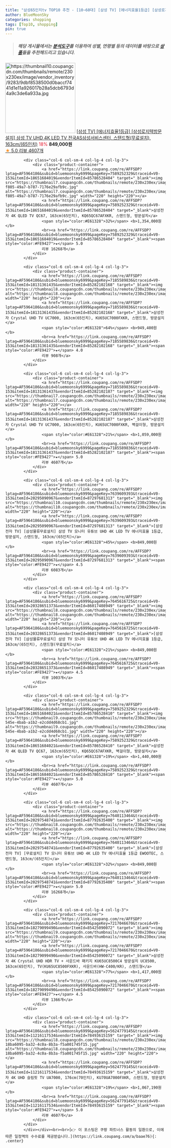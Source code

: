 ```yaml
---
title: "삼성65인치tv TOP10 추천 - [10~60대] [삼성 TV] [에너지효율1등급] [삼성로지텍방문설치] 삼성 TV UHD 4K LED TV 전국AS삼성서비스센터, 스탠드형("
author: BlueMoonSky
categories: shopping
tags: [Top10, shopping]
pin: true
---
```


> ##### 해당 게시물에서는 [**분석도구**](https://itemscout.io/)를 이용하여 **성별**, **연령별** 등의 데이터를 바탕으로 [**상품**](https://link.coupang.com/a/baae76)들을 추천해드리고 있습니다.
<div class="container"><div class="row">
            <div class="col-6 col-sm-4 col-lg-4 col-lg-3">
                <div class="product-container">
                    <a href="https://link.coupang.com/re/AFFSDP?lptag=AF5964186&subid=bluemoonsky6999&pageKey=7667084007&traceid=V0-153&itemId=20442558538&vendorItemId=87523202793" target="_blank"><img src="https://thumbnail10.coupangcdn.com/thumbnails/remote/230x230ex/image/vendor_inventory/9283/9dbf8538500d0baccf7441d1e11a926017b28a5dcb6793d4a9c3de6a933a.jpg" alt="https://thumbnail10.coupangcdn.com/thumbnails/remote/230x230ex/image/vendor_inventory/9283/9dbf8538500d0baccf7441d1e11a926017b28a5dcb6793d4a9c3de6a933a.jpg" width="220" height="220"></a>
                    <a href="https://link.coupang.com/re/AFFSDP?lptag=AF5964186&subid=bluemoonsky6999&pageKey=7667084007&traceid=V0-153&itemId=20442558538&vendorItemId=87523202793" target="_blank">[삼성 TV] [에너지효율1등급] [삼성로지텍방문설치] 삼성 TV UHD 4K LED TV 전국AS삼성서비스센터, 스탠드형(무료설치), 163cm/(65인치)</a>
                    <span style="color:#E61328">18%</span> <b>849,000원</b>
                    <br><a href="https://link.coupang.com/re/AFFSDP?lptag=AF5964186&subid=bluemoonsky6999&pageKey=7667084007&traceid=V0-153&itemId=20442558538&vendorItemId=87523202793" target="_blank"><span style="color:#FE9427">★</span> 5.0
                    리뷰 4607개</a>
                </div>
            </div>
            
            <div class="col-6 col-sm-4 col-lg-4 col-lg-3">
                <div class="product-container">
                    <a href="https://link.coupang.com/re/AFFSDP?lptag=AF5964186&subid=bluemoonsky6999&pageKey=7589252329&traceid=V0-153&itemId=18651684019&vendorItemId=85786528404" target="_blank"><img src="https://thumbnail7.coupangcdn.com/thumbnails/remote/230x230ex/image/retail/images/2023/04/26/10/3/17438ea4-f805-49a7-b787-7176e29afb9c.jpg" alt="https://thumbnail7.coupangcdn.com/thumbnails/remote/230x230ex/image/retail/images/2023/04/26/10/3/17438ea4-f805-49a7-b787-7176e29afb9c.jpg" width="220" height="220"></a>
                    <a href="https://link.coupang.com/re/AFFSDP?lptag=AF5964186&subid=bluemoonsky6999&pageKey=7589252329&traceid=V0-153&itemId=18651684019&vendorItemId=85786528404" target="_blank">삼성전자 4K QLED TV QC67, 163cm(65인치), KQ65QC67AFXKR, 스탠드형, 방문설치</a>
                    <span style="color:#E61328">32%</span> <b>1,354,000원</b>
                    <br><a href="https://link.coupang.com/re/AFFSDP?lptag=AF5964186&subid=bluemoonsky6999&pageKey=7589252329&traceid=V0-153&itemId=18651684019&vendorItemId=85786528404" target="_blank"><span style="color:#FE9427">★</span> 5.0
                    리뷰 16268개</a>
                </div>
            </div>
            
            <div class="col-6 col-sm-4 col-lg-4 col-lg-3">
                <div class="product-container">
                    <a href="https://link.coupang.com/re/AFFSDP?lptag=AF5964186&subid=bluemoonsky6999&pageKey=7185589836&traceid=V0-153&itemId=18131361435&vendorItemId=85282102168" target="_blank"><img src="https://thumbnail8.coupangcdn.com/thumbnails/remote/230x230ex/image/rs_quotation_api/wocgnrte/632ccefde7f74b0792bf8f9b57c1b497.jpg" alt="https://thumbnail8.coupangcdn.com/thumbnails/remote/230x230ex/image/rs_quotation_api/wocgnrte/632ccefde7f74b0792bf8f9b57c1b497.jpg" width="220" height="220"></a>
                    <a href="https://link.coupang.com/re/AFFSDP?lptag=AF5964186&subid=bluemoonsky6999&pageKey=7185589836&traceid=V0-153&itemId=18131361435&vendorItemId=85282102168" target="_blank">삼성전자 Crystal UHD TV UC7000, 163cm(65인치), KU65UC7000FXKR, 스탠드형, 방문설치</a>
                    <span style="color:#E61328">64%</span> <b>949,400원</b>
                    <br><a href="https://link.coupang.com/re/AFFSDP?lptag=AF5964186&subid=bluemoonsky6999&pageKey=7185589836&traceid=V0-153&itemId=18131361435&vendorItemId=85282102168" target="_blank"><span style="color:#FE9427">★</span> 4.0
                    리뷰 908개</a>
                </div>
            </div>
            
            <div class="col-6 col-sm-4 col-lg-4 col-lg-3">
                <div class="product-container">
                    <a href="https://link.coupang.com/re/AFFSDP?lptag=AF5964186&subid=bluemoonsky6999&pageKey=7185589836&traceid=V0-153&itemId=18131361437&vendorItemId=85282102187" target="_blank"><img src="https://thumbnail7.coupangcdn.com/thumbnails/remote/230x230ex/image/rs_quotation_api/vze6l3j0/0ccde9f73ab24a1a81626bff46fd7c47.jpg" alt="https://thumbnail7.coupangcdn.com/thumbnails/remote/230x230ex/image/rs_quotation_api/vze6l3j0/0ccde9f73ab24a1a81626bff46fd7c47.jpg" width="220" height="220"></a>
                    <a href="https://link.coupang.com/re/AFFSDP?lptag=AF5964186&subid=bluemoonsky6999&pageKey=7185589836&traceid=V0-153&itemId=18131361437&vendorItemId=85282102187" target="_blank">삼성전자 Crystal UHD TV UC7000, 163cm(65인치), KU65UC7000FXKR, 벽걸이형, 방문설치</a>
                    <span style="color:#E61328">21%</span> <b>1,059,000원</b>
                    <br><a href="https://link.coupang.com/re/AFFSDP?lptag=AF5964186&subid=bluemoonsky6999&pageKey=7185589836&traceid=V0-153&itemId=18131361437&vendorItemId=85282102187" target="_blank"><span style="color:#FE9427">★</span> 5.0
                    리뷰 4607개</a>
                </div>
            </div>
            
            <div class="col-6 col-sm-4 col-lg-4 col-lg-3">
                <div class="product-container">
                    <a href="https://link.coupang.com/re/AFFSDP?lptag=AF5964186&subid=bluemoonsky6999&pageKey=7639609393&traceid=V0-153&itemId=20295090967&vendorItemId=87297681313" target="_blank"><img src="https://thumbnail10.coupangcdn.com/thumbnails/remote/230x230ex/image/vendor_inventory/1f0f/cfef90e269244a1dd2c807ba94707b2052ae42d1eb54643dc70e43a31d6e.jpg" alt="https://thumbnail10.coupangcdn.com/thumbnails/remote/230x230ex/image/vendor_inventory/1f0f/cfef90e269244a1dd2c807ba94707b2052ae42d1eb54643dc70e43a31d6e.jpg" width="220" height="220"></a>
                    <a href="https://link.coupang.com/re/AFFSDP?lptag=AF5964186&subid=bluemoonsky6999&pageKey=7639609393&traceid=V0-153&itemId=20295090967&vendorItemId=87297681313" target="_blank">[삼성전자 TV] [삼성물류무료설치] 삼성 TV 모니터 유튜브 UHD 4K LED TV 에너지효율 1등급, 방문설치, 스탠드형, 163cm/(65인치)</a>
                    <span style="color:#E61328">45%</span> <b>849,000원</b>
                    <br><a href="https://link.coupang.com/re/AFFSDP?lptag=AF5964186&subid=bluemoonsky6999&pageKey=7639609393&traceid=V0-153&itemId=20295090967&vendorItemId=87297681313" target="_blank"><span style="color:#FE9427">★</span> 4.5
                    리뷰 6083개</a>
                </div>
            </div>
            
            <div class="col-6 col-sm-4 col-lg-4 col-lg-3">
                <div class="product-container">
                    <a href="https://link.coupang.com/re/AFFSDP?lptag=AF5964186&subid=bluemoonsky6999&pageKey=7645616725&traceid=V0-153&itemId=20328651373&vendorItemId=86017408949" target="_blank"><img src="https://thumbnail8.coupangcdn.com/thumbnails/remote/230x230ex/image/vendor_inventory/af6d/f82c825b05000a7299a11bf752fc80a88151d4e61a6939a809b703e77b5a.jpg" alt="https://thumbnail8.coupangcdn.com/thumbnails/remote/230x230ex/image/vendor_inventory/af6d/f82c825b05000a7299a11bf752fc80a88151d4e61a6939a809b703e77b5a.jpg" width="220" height="220"></a>
                    <a href="https://link.coupang.com/re/AFFSDP?lptag=AF5964186&subid=bluemoonsky6999&pageKey=7645616725&traceid=V0-153&itemId=20328651373&vendorItemId=86017408949" target="_blank">[삼성전자 TV] [삼성물류무료설치] 삼성 TV 모니터 유튜브 UHD 4K LED TV 에너지효율 1등급, 163cm/(65인치), 스탠드형(무료설치)</a>
                    <span style="color:#E61328">21%</span> <b>849,000원</b>
                    <br><a href="https://link.coupang.com/re/AFFSDP?lptag=AF5964186&subid=bluemoonsky6999&pageKey=7645616725&traceid=V0-153&itemId=20328651373&vendorItemId=86017408949" target="_blank"><span style="color:#FE9427">★</span> 4.5
                    리뷰 1003개</a>
                </div>
            </div>
            
            <div class="col-6 col-sm-4 col-lg-4 col-lg-3">
                <div class="product-container">
                    <a href="https://link.coupang.com/re/AFFSDP?lptag=AF5964186&subid=bluemoonsky6999&pageKey=7589252329&traceid=V0-153&itemId=18651684021&vendorItemId=85786528410" target="_blank"><img src="https://thumbnail9.coupangcdn.com/thumbnails/remote/230x230ex/image/retail/images/2023/04/26/10/8/0d6ab974-545e-4bab-a1b2-e2cdd4d68cb1.jpg" alt="https://thumbnail9.coupangcdn.com/thumbnails/remote/230x230ex/image/retail/images/2023/04/26/10/8/0d6ab974-545e-4bab-a1b2-e2cdd4d68cb1.jpg" width="220" height="220"></a>
                    <a href="https://link.coupang.com/re/AFFSDP?lptag=AF5964186&subid=bluemoonsky6999&pageKey=7589252329&traceid=V0-153&itemId=18651684021&vendorItemId=85786528410" target="_blank">삼성전자 4K QLED TV QC67, 163cm(65인치), KQ65QC67AFXKR, 벽걸이형, 방문설치</a>
                    <span style="color:#E61328">19%</span> <b>1,440,000원</b>
                    <br><a href="https://link.coupang.com/re/AFFSDP?lptag=AF5964186&subid=bluemoonsky6999&pageKey=7589252329&traceid=V0-153&itemId=18651684021&vendorItemId=85786528410" target="_blank"><span style="color:#FE9427">★</span> 5.0
                    리뷰 4607개</a>
                </div>
            </div>
            
            <div class="col-6 col-sm-4 col-lg-4 col-lg-3">
                <div class="product-container">
                    <a href="https://link.coupang.com/re/AFFSDP?lptag=AF5964186&subid=bluemoonsky6999&pageKey=7640113464&traceid=V0-153&itemId=20297548741&vendorItemId=87792635400" target="_blank"><img src="https://thumbnail8.coupangcdn.com/thumbnails/remote/230x230ex/image/vendor_inventory/4c21/80216b0d143c20b8239bda6d1ef4aed843e94ce40a41ae040ce9b5ea8bce.jpg" alt="https://thumbnail8.coupangcdn.com/thumbnails/remote/230x230ex/image/vendor_inventory/4c21/80216b0d143c20b8239bda6d1ef4aed843e94ce40a41ae040ce9b5ea8bce.jpg" width="220" height="220"></a>
                    <a href="https://link.coupang.com/re/AFFSDP?lptag=AF5964186&subid=bluemoonsky6999&pageKey=7640113464&traceid=V0-153&itemId=20297548741&vendorItemId=87792635400" target="_blank">[삼성전자 TV] [무료설치] TV 모니터 유튜브 UHD 4K LED TV 에너지효율 1등급 EWOOTEC, 스탠드형, 163cm/(65인치)</a>
                    <span style="color:#E61328">32%</span> <b>849,000원</b>
                    <br><a href="https://link.coupang.com/re/AFFSDP?lptag=AF5964186&subid=bluemoonsky6999&pageKey=7640113464&traceid=V0-153&itemId=20297548741&vendorItemId=87792635400" target="_blank"><span style="color:#FE9427">★</span> 5.0
                    리뷰 16268개</a>
                </div>
            </div>
            
            <div class="col-6 col-sm-4 col-lg-4 col-lg-3">
                <div class="product-container">
                    <a href="https://link.coupang.com/re/AFFSDP?lptag=AF5964186&subid=bluemoonsky6999&pageKey=7217046670&traceid=V0-153&itemId=18279099490&vendorItemId=85425090072" target="_blank"><img src="https://thumbnail9.coupangcdn.com/thumbnails/remote/230x230ex/image/rs_quotation_api/mjlnwmlj/4e9f9d6d56c84622b75d3413d7e62c79.jpg" alt="https://thumbnail9.coupangcdn.com/thumbnails/remote/230x230ex/image/rs_quotation_api/mjlnwmlj/4e9f9d6d56c84622b75d3413d7e62c79.jpg" width="220" height="220"></a>
                    <a href="https://link.coupang.com/re/AFFSDP?lptag=AF5964186&subid=bluemoonsky6999&pageKey=7217046670&traceid=V0-153&itemId=18279099490&vendorItemId=85425090072" target="_blank">삼성전자 4K Crystal UHD HDR TV + 사운드바 패키지 KU65UC8500C4 방문설치 UC8500, 163cm(65인치), TV(KU65UC8500FXKR), 사운드바(HW-C400/KR), 스탠드형</a>
                    <span style="color:#E61328">77%</span> <b>1,417,000원</b>
                    <br><a href="https://link.coupang.com/re/AFFSDP?lptag=AF5964186&subid=bluemoonsky6999&pageKey=7217046670&traceid=V0-153&itemId=18279099490&vendorItemId=85425090072" target="_blank"><span style="color:#FE9427">★</span> 4.5
                    리뷰 1366개</a>
                </div>
            </div>
            
            <div class="col-6 col-sm-4 col-lg-4 col-lg-3">
                <div class="product-container">
                    <a href="https://link.coupang.com/re/AFFSDP?lptag=AF5964186&subid=bluemoonsky6999&pageKey=5624779145&traceid=V0-153&itemId=11216117534&vendorItemId=78493615159" target="_blank"><img src="https://thumbnail8.coupangcdn.com/thumbnails/remote/230x230ex/image/retail/images/710930450350763-18ba6095-ba32-4c0a-8b3a-f5a001745f15.jpg" alt="https://thumbnail8.coupangcdn.com/thumbnails/remote/230x230ex/image/retail/images/710930450350763-18ba6095-ba32-4c0a-8b3a-f5a001745f15.jpg" width="220" height="220"></a>
                    <a href="https://link.coupang.com/re/AFFSDP?lptag=AF5964186&subid=bluemoonsky6999&pageKey=5624779145&traceid=V0-153&itemId=11216117534&vendorItemId=78493615159" target="_blank">삼성전자 4K UHD 슬림핏 TV UA7000, 176cm(70인치), KU70UA7000FXKR, 스탠드형, 방문설치</a>
                    <span style="color:#E61328">19%</span> <b>1,067,190원</b>
                    <br><a href="https://link.coupang.com/re/AFFSDP?lptag=AF5964186&subid=bluemoonsky6999&pageKey=5624779145&traceid=V0-153&itemId=11216117534&vendorItemId=78493615159" target="_blank"><span style="color:#FE9427">★</span> 5.0
                    리뷰 4607개</a>
                </div>
            </div>
            </div></div><br><br>[👉 이 포스팅은 쿠팡 파트너스 활동의 일환으로, 이에 따른 일정액의 수수료를 제공받습니다.](https://link.coupang.com/a/baae76){: .center}